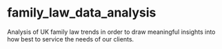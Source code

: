 # family_law_data_analysis
Analysis of UK family law trends in order to draw meaningful insights into how best to service the needs of our clients.
